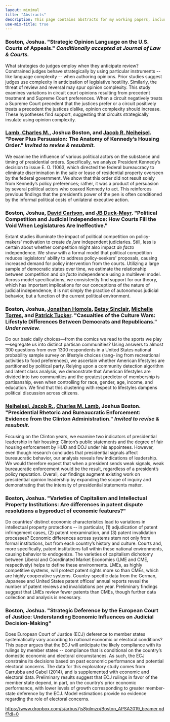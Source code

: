 ```yaml
---
layout: minimal
title: "Abstracts"
description: This page contains abstracts for my working papers, including those that are under review.
use-mix-title: true
---
```


### <a name="complexity"></a>Boston, Joshua. "Strategic Opinion Language on the U.S. Courts of Appeals." *Conditionally accepted at Journal of Law & Courts.*
What strategies do judges employ when they anticipate review? Constrained judges behave strategically by using particular instruments -- like language complexity -- when authoring opinions. Prior studies suggest judges use complexity in anticipation of legislative hostility. Similarly, the threat of review and reversal may spur opinion complexity. This study examines variations in circuit court opinions resulting from precedent treatment and Supreme Court preferences. When a circuit negatively treats a Supreme Court precedent that the justices prefer or a circuit positively treats a precedent the justices dislike, opinion complexity should increase. These hypotheses find support, suggesting that circuits strategically insulate using opinion complexity.

### <a name="jfk"></a><a href="http://polsci.buffalo.edu/facultystaff/lamb/" target="_blank">Lamb, Charles M.</a>, Joshua Boston, and <a href="https://sites.google.com/site/poliscineiheisel/" target="_blank">Jacob R. Neiheisel</a>. "Power Plus Persuasion: The Anatomy of Kennedy’s Housing Order." *Invited to revise & resubmit.*
We examine the influence of various political actors on the substance and timing of presidential orders. Specifically, we analyze President Kennedy’s decision to issue E. O. 11063, which directed the federal bureaucracy to eliminate discrimination in the sale or lease of residential property overseen by the federal government. We show that this order did not result solely from Kennedy’s policy preferences; rather, it was a product of persuasion by several political actors who coaxed Kennedy to act. This reinforces previous findings that the president’s power of the pen is often conditioned by the informal political costs of unilateral executive action. 

### <a name="independence"></a>Boston, Joshua, <a href="https://sites.wustl.edu/davidcarlson/" target="_blank">David Carlson</a>, and <a href="http://jbduckmayr.com/" target="_blank">JB Duck-Mayr</a>. "Political Competition and Judicial Independence: How Courts Fill the Void When Legislatures Are Ineffective."
Extant studies illuminate the impact of political competition on policy-makers' motivation to create *de jure* independent judiciaries. Still, less is certain about whether competition might also impact *de facto* independence. We show with a formal model that political competition reduces legislators' ability to address policy-seekers' proposals, causing increased demand for policy intervention from the courts. Utilizing a large sample of democratic states over time, we estimate the relationship between competition and *de facto* independence using a multilevel model. Across model specifications, we consistently find support for our theory, which has important implications for our conceptions of the nature of judicial independence; it is not simply the practice of autonomous judicial behavior, but a function of the current political environment.

### <a name="lifestyles"></a>Boston, Joshua, <a href="http://jhomola.com/" target="_blank">Jonathan Homola</a>, <a href="https://pages.wustl.edu/betsysinclair" target="_blank">Betsy Sinclair</a>, <a href="http://smtorres.org/" target="_blank">Michelle Torres</a>, and <a href="http://www.patricktucker.org/" target="_blank">Patrick Tucker</a>. "Casualties of the Culture Wars: Lifestyle Differences Between Democrats and Republicans." *Under review.*
Do our basic daily choices—from the comics we read to the sports we play—segregate us into distinct partisan communities? Using answers to almost 300 questions from over 1300 respondents in a United States national probability sample survey on lifestyle choices (rang- ing from recreational activities to food preferences), we ascertain whether American lifestyles are partitioned by political party. Relying upon a community detection algorithm and latent class analysis, we demonstrate that American lifestyles are divided into two communities and the greatest predictor of membership is partisanship, even when controlling for race, gender, age, income, and education. We find that this clustering with respect to lifestyles dampens political discussion across citizens. 

### <a name="clinton"><a href="https://sites.google.com/site/poliscineiheisel/" target="_blank">Neiheisel, Jacob R.</a>, </a><a href="http://polsci.buffalo.edu/facultystaff/lamb/" target="_blank">Charles M. Lamb</a>, Joshua Boston. "Presidential Rhetoric and Bureaucratic Enforcement: Evidence from the Clinton Administration." *Invited to revise & resubmit.*
Focusing on the Clinton years, we examine two indicators of presidential leadership in fair housing: Clinton’s public statements and the degree of fair housing enforcement by HUD and DOJ under his appointees. However, even though research concludes that presidential signals affect bureaucratic behavior, our analysis reveals few indications of leadership. We would therefore expect that when a president sends weak signals, weak bureaucratic enforcement would be the result, regardless of a president’s policy reputation. Overall, our findings augment existing work on presidential opinion leadership by expanding the scope of inquiry and demonstrating that the intensity of presidential statements matter. 

### <a name="patent"></a>Boston, Joshua. "Varieties of Capitalism and Intellectual Property Institutions: Are differences in patent dispute resolutions a byproduct of economic features?"
Do countries’ distinct economic characteristics lead to variations in intellectual property protections -- in particular, (1) adjudication of patent infringement cases, (2) patent reexamination, and (3) patent invalidation processes? Economic differences across systems stem not only from formal institutions, but from each country’s history and culture. Courts and, more specifically, patent institutions fall within these national environments, causing behavior to endogenize. The varieties of capitalism dichotomy between Liberal and Coordinated Market Economies (LME and CME, respectively) helps to define these environments. LMEs, as highly competitive systems, will protect patent rights more so than CMEs, which are highly cooperative systems. Country-specific data from the German, Japanese and United States patent offices’ annual reports reveal the number of patent reviews and invalidations per year. Preliminary findings suggest that LMEs review fewer patents than CMEs, though further data collection and analysis is necessary.

### <a name="deference"></a>Boston, Joshua. "Strategic Deference by the European Court of Justice: Understanding Economic Influences on Judicial Decision-Making"
Does European Court of Justice (ECJ) deference to member states systematically vary according to national economic or electoral conditions? This paper argues that the ECJ will anticipate the likely compliance with its rulings by member states -- compliance that is conditional on the country’s domestic economic and electoral circumstances. As such, the ECJ constrains its decisions based on past economic performance and potential electoral concerns. The data for this exploratory study comes from Carrubba and Gabel (2014), and is supplemented with economic and electoral data. Preliminary results suggest that ECJ rulings in favor of the member state depend, in part, on the country’s prior economic performance, with lower levels of growth corresponding to greater member-state deference by the ECJ. Model estimations provide no evidence regarding the role of electoral concerns.

https://www.dropbox.com/s/arbus7js8jqlmzp/Boston_APSA2019_beamer.pdf?dl=0
